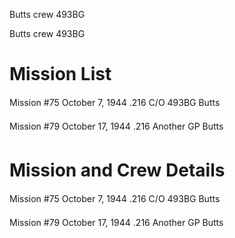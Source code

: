 





Butts crew 493BG






 




Butts crew 493BG

# Mission List

Mission #75 October 7, 1944 .216 C/O 493BG Butts

Mission #79 October 17, 1944 .216 Another GP Butts

# Mission and Crew Details

Mission #75 October 7, 1944 .216 C/O 493BG Butts

Mission #79 October 17, 1944 .216 Another GP Butts




